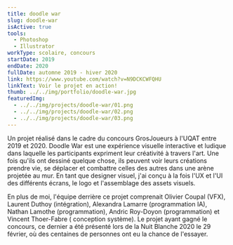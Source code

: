 ```yaml
---
title: doodle war
slug: doodle-war
isActive: true
tools:
  - Photoshop
  - Illustrator
workType: scolaire, concours
startDate: 2019
endDate: 2020
fullDate: automne 2019 - hiver 2020
link: https://www.youtube.com/watch?v=N9DCKCWFQHU
linkText: Voir le projet en action!
thumb: ../../img/portfolio/doodle-war.jpg
featuredImg:
  - ../../img/projects/doodle-war/01.png
  - ../../img/projects/doodle-war/02.png
  - ../../img/projects/doodle-war/03.png
---
```


Un projet réalisé dans le cadre du concours GrosJoueurs à l'UQAT entre 2019 et 2020. Doodle War est une expérience
visuelle interactive et ludique dans laquelle les participants expriment leur créativité à travers l'art. Une fois
qu'ils ont dessiné quelque chose, ils peuvent voir leurs créations prendre vie, se déplacer et combattre celles des
autres dans une arène projetée au mur. En tant que designer visuel, j'ai conçu à la fois l'UX et l'UI des différents
écrans, le logo et l'assemblage des assets visuels. 

En plus de moi, l'équipe derrière ce projet comprenait Olivier Coupal (VFX), Laurent Duthoy (intégration), Alexandra
Lamarre (programmation IA), Nathan Lamothe (programmation), Andric Roy-Doyon (programmation) et Vincent Thoer-Fabre (
conception système). Le projet ayant gagné le concours, ce dernier a été présenté lors de la Nuit Blanche 2020 le 29
février, où des centaines de personnes ont eu la chance de l'essayer.